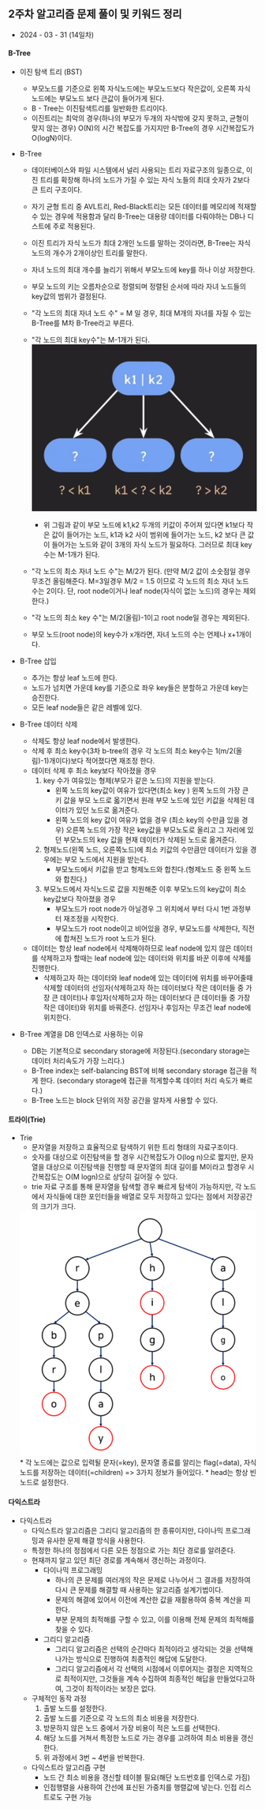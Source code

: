 ## 2주차 알고리즘 문제 풀이 및 키워드 정리  
* 2024 - 03 - 31 (14일차)    


#### B-Tree
* 이진 탐색 트리 (BST) 
    * 부모노드를 기준으로 왼쪽 자식노드에는 부모노드보다 작은값이, 오른쪽 자식노드에는 부모노드 보다 큰값이 들어가게 된다.  
    * B - Tree는 이진탐색트리를 일반화한 트리이다.  
    * 이진트리는 최악의 경우(하나의 부모가 두개의 자식밖에 갖지 못하고, 균형이 맞지 않는 경우) O(N)의 시간 복잡도를 가지지만 B-Tree의 경우 시간복잡도가 O(logN)이다.
* B-Tree
    * 데이터베이스와 파일 시스템에서 널리 사용되는 트리 자료구조의 일종으로, 이진 트리를 확장해 하나의 노드가 가질 수 있는 자식 노들의 최대 숫자가 2보다 큰 트리 구조이다.  
    * 자기 균형 트리 중 AVL트리, Red-Black트리는 모든 데이터를 메모리에 적재할 수 있는 경우에 적용함과 달리 B-Tree는 대용량 데이터를 다뤄야하는 DB나 디스트에 주로 적용된다.  
    * 이진 트리가 자식 노드가 최대 2개인 노드를 말하는 것이라면, B-Tree는 자식 노드의 개수가 2개이상인 트리를 말한다.  
    * 자녀 노드의 최대 개수를 늘리기 위해서 부모노드에 key를 하나 이상 저장한다.  
    * 부모 노드의 키는 오름차순으로 정렬되며 정렬된 순서에 따라 자녀 노드들의 key값의 범위가 결정된다.   
    * "각 노드의 최대 자녀 노드 수" = M 일 경우, 최대 M개의 자녀를 자질 수 있는 B-Tree를 M차 B-Tree라고 부른다.  
    * "각 노드의 최대 key수"는 M-1개가 된다.  
        <img src="./img/image4.jpg">   

        * 위 그림과 같이 부모 노드에 k1,k2 두개의 키값이 주어져 있다면 k1보다 작은 값이 들어가는 노드, k1과 k2 사이 범위에 들어가는 노드, k2 보다 큰 값이 들어가는 노드와 같이 3개의 자식 노드가 필요하다. 그러므로 최대 key수는 M-1개가 된다.  
    * "각 노드의 최소 자녀 노드 수"는 M/2가 된다. (만약 M/2 값이 소숫점일 경우 무조건 올림해준다. M=3일경우 M/2 = 1.5 이므로 각 노드의 최소 자녀 노드 수는 2이다. 단, root node이거나 leaf node(자식이 없는 노드)의 경우는 제외한다.)   
    * "각 노드의 최소 key 수"는 M/2(올림)-1이고 root node일 경우는 제외된다.  
    * 부모 노드(root node)의 key수가 x개라면, 자녀 노드의 수는 언제나 x+1개이다.  

* B-Tree 삽입  
    * 추가는 항상 leaf 노드에 한다.  
    * 노드가 넘치면 가운데 key를 기준으로 좌우 key들은 분할하고 가운데 key는 승진한다.  
    * 모든 leaf node들은 같은 레벨에 있다.   

* B-Tree 데이터 삭제  
    * 삭제도 항상 leaf node에서 발생한다.  
    * 삭제 후 최소 key수(3차 b-tree의 경우 각 노드의 최소 key수는 1(m/2(올림)-1)개이다)보다 적어졌다면 재조정 한다.  
    * 데이터 삭제 후 최소 key보다 작아졌을 경우  
        1)  key 수가 여유있는 형제(부모가 같은 노드)의 지원을 받는다.  
            * 왼쪽 노드의 key값이 여유가 있다면(최소 key  ) 왼쪽 노드의 가장 큰 키 값을 부모 노드로 옯기면서 원래 부모 노드에 있던 키값을 삭제된 데이터가 있던 노드로 옮겨준다.  
            * 왼쪽 노드의 key 값이 여유가 없을 경우 (최소 key의 수만큼 있을 경우) 오른쪽 노드의 가장 작은 key값을 부모노도로 올리고 그 자리에 있던 부모노드의 key 값을 현재 데이터가 삭제된 노드로 옮겨준다.  
        2) 형제노드(왼쪽 노드, 오른쪽노드)에 최소 키값의 수만큼만 데이터가 있을 경우에는 부모 노드에서 지원을 받는다.  
            * 부모노드에서 키값을 받고 형제노드와 합친다.(형제노드 중 왼쪽 노드와 합친다.)  
        3) 부모노드에서 자식노드로 값을 지원해준 이후 부모노드의 key값이 최소 key값보다 작아졌을 경우 
            * 부모노드가 root node가 아닐경우 그 위치에서 부터 다시 1번 과정부터 재조정을 시작한다.   
            * 부모노드가 root node이고 비어있을 경우, 부모노드를 삭제한다, 직전에 합쳐진 노드가 root 노드가 된다.  
    * 데이터는 항상 leaf node에서 삭제해야하므로 leaf node에 있지 않은 데이터를 삭제하고자 할때는 leaf node에 있는 데이터와 위치를 바꾼 이후에 삭제를 진행한다.  
        * 삭제하고자 하는 데이터와 leaf node에 있는 데이터에 위치를 바꾸어줄때 삭제할 데이터의 선임자(삭제하고자 하는 데이터보다 작은 데이터들 중 가장 큰 데이터)나 후임자(삭제하고자 하는 데이터보다 큰 데이터들 중 가장 작은 데이터)와 위치를 바꿔준다.  선임자나 후임자는 무조건 leaf node에 위치한다.  

* B-Tree 계열을 DB 인덱스로 사용하는 이유  
    * DB는 기본적으로 secondary storage에 저장된다.(secondary storage는 데이터 처리속도가 가장 느리다.)  
    * B-Tree index는 self-balancing BST에 비해 secondary storage 접근을 적게 한다. (secondary storage에 접근을 적게할수록 데이터 처리 속도가 빠르다.)  
    * B-Tree 노드는 block 단위의 저장 공간을 알차게 사용할 수 있다.   


#### 트라이(Trie)  
* Trie   
    * 문자열을 저장하고 효율적으로 탐색하기 위한 트리 형태의 자료구조이다.  
    * 숫자를 대상으로 이진탐색을 할 경우 시간복잡도가 O(log n)으로 짧지만, 문자열을 대상으로 이진탐색을 진행할 때 문자열의 최대 길이를 M이라고 할경우 시간복잡도는 O(M logn)으로 상당히 길어질 수 있다.  
    * trie 자료 구조를 통해 문자열을 탐색할 경우 빠르게 탐색이 가능하지만, 각 노드에서 자식들에 대한 포인터들을 배열로 모두 저장하고 있다는 점에서 저장공간의 크기가 크다.   
    <img src="./img/image5.png">   
    * 각 노드에는 값으로 입력될 문자(=key), 문자열 종료를 알리는 flag(=data), 자식노드를 저장하는 데이터(=children) => 3가지 정보가 들어있다.  
    * head는 항상 빈 노드로 설정한다.   

#### 다익스트라
* 다익스트라   
    * 다익스트라 알고리즘은 그리디 알고리즘의 한 종류이지만, 다이나믹 프로그래밍과 유사한 문제 해결 방식을 사용한다. 
    * 특정한 하나의 정점에서 다른 모든 정점으로 가는 최단 경로를 알려준다.  
    * 현재까지 알고 있던 최단 경로를 계속해서 갱신하는 과정이다.    
        * 다이나믹 프로그래밍  
            * 하나의 큰 문제를 여러개의 작은 문제로 나누어서 그 결과를 저장하여 다시 큰 문제를 해결할 때 사용하는 알고리즘 설계기법이다.  
            * 문제의 해결에 있어서 이전에 계산한 값을 재활용하여 중복 계산을 피한다.   
            * 부분 문제의 최적해를 구할 수 있고, 이를 이용해 전체 문제의 최적해를 찾을 수 있다.  
        * 그리디 알고리즘   
            * 그리디 알고리즘은 선택의 순간마다 최적이라고 생각되는 것을 선택해 나가는 방식으로 진행하여 최종적인 해답에 도달한다.  
            * 그리디 알고리즘에서 각 선택의 시점에서 이루어지는 결정은 지역적으로 최적이지만, 그것들을 계속 수집하여 최종적인 해답을 만들었다고하여, 그것이 최적이라는 보장은 없다.  
    * 구체적인 동작 과정   
        1) 출발 노드를 설정한다.  
        2) 출발 노드를 기준으로 각 노드의 최소 비용을 저장한다.  
        3) 방문하지 않은 노드 중에서 가장 비용이 적은 노드를 선택한다.  
        4) 해당 노드를 거쳐서 특정한 노드로 가는 경우를 고려하여 최소 비용을 갱신한다.  
        5) 위 과정에서 3번 ~ 4번을 반복한다.  
    * 다익스트라 알고리즘 구현   
        * 노드 간 최소 비용을 갱신할 테이블 필요(해단 노드번호를 인덱스로 가짐)  
        * 인접행렬을 사용하여 간선에 표신된 가중치를 행렬값에 넣는다. 인접 리스트로도 구현 가능   

